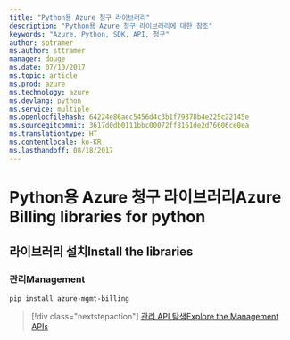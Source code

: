 ```yaml
---
title: "Python용 Azure 청구 라이브러리"
description: "Python용 Azure 청구 라이브러리에 대한 참조"
keywords: "Azure, Python, SDK, API, 청구"
author: sptramer
ms.author: sttramer
manager: douge
ms.date: 07/10/2017
ms.topic: article
ms.prod: azure
ms.technology: azure
ms.devlang: python
ms.service: multiple
ms.openlocfilehash: 64224e86aec5456d4c3b1f79878b4e225c22145e
ms.sourcegitcommit: 3617d0db0111bbc00072ff8161de2d76606ce0ea
ms.translationtype: HT
ms.contentlocale: ko-KR
ms.lasthandoff: 08/18/2017
---
```

# <a name="azure-billing-libraries-for-python"></a><span data-ttu-id="505ec-104">Python용 Azure 청구 라이브러리</span><span class="sxs-lookup"><span data-stu-id="505ec-104">Azure Billing libraries for python</span></span>

## <a name="install-the-libraries"></a><span data-ttu-id="505ec-105">라이브러리 설치</span><span class="sxs-lookup"><span data-stu-id="505ec-105">Install the libraries</span></span>


### <a name="management"></a><span data-ttu-id="505ec-106">관리</span><span class="sxs-lookup"><span data-stu-id="505ec-106">Management</span></span>

```bash
pip install azure-mgmt-billing
```
> [!div class="nextstepaction"]
> [<span data-ttu-id="505ec-107">관리 API 탐색</span><span class="sxs-lookup"><span data-stu-id="505ec-107">Explore the Management APIs</span></span>](/python/api/overview/azure/billing/managementlibrary)